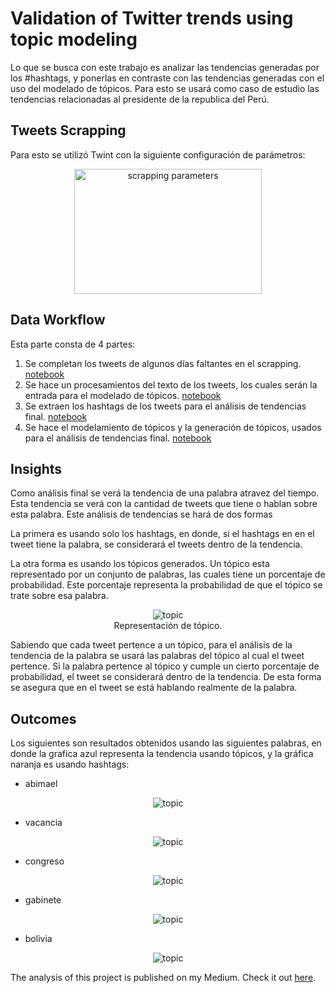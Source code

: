 # Validation of Twitter trends using topic modeling

Lo que se busca con este trabajo es analizar las tendencias generadas por los #hashtags, y ponerlas en contraste con las tendencias generadas con el uso del modelado de tópicos. Para esto se usará como caso de estudio las tendencias relacionadas al presidente de la republica del Perú.

## Tweets Scrapping

Para esto se utilizó Twint con la siguiente configuración de parámetros:

<p align="center">
  <img src="https://github.com/Ajmyquira/tweets-topic-modelling/blob/master/images/scrapping-parameters.png" alt="scrapping parameters" width="300px" height="200px" align="center">
</p>

## Data Workflow

Esta parte consta de 4 partes:

1. Se completan los tweets de algunos días faltantes en el scrapping. [notebook](https://github.com/Ajmyquira/tweets-topic-modelling/blob/master/1-tweets-completition.ipynb)
2. Se hace un procesamientos del texto de los tweets, los cuales serán la entrada para el modelado de tópicos. [notebook](https://github.com/Ajmyquira/tweets-topic-modelling/blob/master/2-preprocessing.ipynb)
3. Se extraen los hashtags de los tweets para el análisis de tendencias final. [notebook](https://github.com/Ajmyquira/tweets-topic-modelling/blob/master/3-hashtags-extration.ipynb)
4. Se hace el modelamiento de tópicos y la generación de tópicos, usados para el análisis de tendencias final. [notebook](https://github.com/Ajmyquira/tweets-topic-modelling/blob/master/4-top2vec.ipynb)

## Insights

Como análisis final se verá la tendencia de una palabra atravez del tiempo. Esta tendencia se verá con la cantidad de tweets que tiene o hablan sobre esta palabra. Este análisis de tendencias se hará de dos formas

La primera es usando solo los hashtags, en donde, si el hashtags en en el tweet tiene la palabra, se considerará el tweets dentro de la tendencia.

La otra forma es usando los tópicos generados. Un tópico esta representado por un conjunto de palabras, las cuales tiene un porcentaje de probabilidad. Este porcentaje representa la probabilidad de que el tópico se trate sobre esa palabra.

<p align="center">
    <img src="https://github.com/Ajmyquira/tweets-topic-modelling/blob/master/images/topic.png" alt="topic"><br>
    Representación de tópico.
</p>

Sabiendo que cada tweet pertence a un tópico, para el análisis de la tendencia de la palabra se usará las palabras del tópico al cual el tweet pertence. Si la palabra pertence al tópico y cumple un cierto porcentaje de probabilidad, el tweet se considerará dentro de la tendencia. De esta forma se asegura que en el tweet se está hablando realmente de la palabra.

## Outcomes

Los siguientes son resultados obtenidos usando las siguientes palabras, en donde la grafica azul representa la tendencia usando tópicos, y la gráfica naranja es usando hashtags:

* abimael

<p align="center">
    <img src="https://github.com/Ajmyquira/tweets-topic-modelling/blob/master/images/abimael.png" alt="topic">
</p>
  
* vacancia

<p align="center">
    <img src="https://github.com/Ajmyquira/tweets-topic-modelling/blob/master/images/vacancia.png" alt="topic">
</p>

* congreso

<p align="center">
    <img src="https://github.com/Ajmyquira/tweets-topic-modelling/blob/master/images/congreso.png" alt="topic">
</p>

* gabinete

<p align="center">
    <img src="https://github.com/Ajmyquira/tweets-topic-modelling/blob/master/images/gabinete.png" alt="topic">
</p>

* bolivia

<p align="center">
    <img src="https://github.com/Ajmyquira/tweets-topic-modelling/blob/master/images/bolivia.png" alt="topic">
</p>

The analysis of this project is published on my Medium. Check it out [here](https://medium.com/@antonyjuan.miranda/validando-las-tendencias-de-twitter-durante-la-era-castillo-con-topic-modeling-d2c0a4f5474a).
